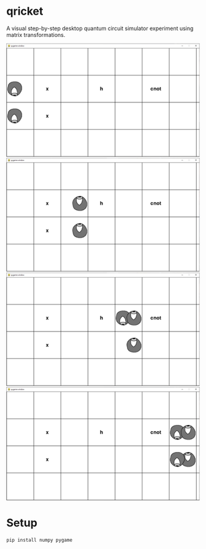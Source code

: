 # qricket
A visual step-by-step desktop quantum circuit simulator experiment using matrix transformations.

![State 1](https://github.com/ietsnut/qricket/blob/main/1_screenshot.png?raw=true)
![State 2](https://github.com/ietsnut/qricket/blob/main/2_screenshot.png?raw=true)
![State 3](https://github.com/ietsnut/qricket/blob/main/3_screenshot.png?raw=true)
![State 4](https://github.com/ietsnut/qricket/blob/main/4_screenshot.png?raw=true)

# Setup
```sh
pip install numpy pygame
```
